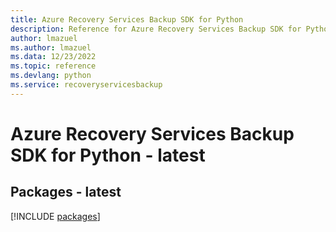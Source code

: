 ```yaml
---
title: Azure Recovery Services Backup SDK for Python
description: Reference for Azure Recovery Services Backup SDK for Python
author: lmazuel
ms.author: lmazuel
ms.data: 12/23/2022
ms.topic: reference
ms.devlang: python
ms.service: recoveryservicesbackup
---
```

# Azure Recovery Services Backup SDK for Python - latest
## Packages - latest
[!INCLUDE [packages](recovery-services-backup-index.md)]